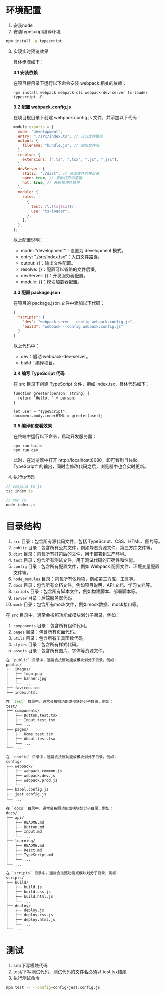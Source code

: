 # 环境配置
1. 安装node
2. 安装typescript编译环境

```bash
npm install -g typescript
```
3. 实现实时预览效果

    具体步骤如下：

    **3.1 安装依赖**

    在项目根目录下运行以下命令安装 webpack 相关的依赖：

    ```
    npm install webpack webpack-cli webpack-dev-server ts-loader typescript -D
    ```

    **3.2 配置 webpack.config.js**

    在项目根目录下创建 webpack.config.js 文件，并添加以下代码：

    ```js
    module.exports = {
      mode: "development",
      entry: "./src/index.ts", // 入口文件路径
      output: {
        filename: "bundle.js", // 输出文件名
      },
      resolve: {
        extensions: [".ts", ".tsx", ".js", ".jsx"],
      },
      devServer: {
        static: "./dist", // 资源文件的根目录
        open: true, // 自动打开浏览器
        hot: true, // 开启模块热替换
      },
      module: {
        rules: [
          {
            test: /\.(ts|tsx)$/,
            use: "ts-loader",
          },
        ],
      },
    };
    ```

    以上配置说明：

    - mode: "development"：设置为 development 模式。
    - entry: "./src/index.tsx"：入口文件路径。
    - output: {}：输出文件配置。
    - resolve: {}：配置可以省略的文件后缀。
    - devServer: {}：开发服务器配置。
    - module: {}：模块加载器配置。


    **3.3 配置 package.json**

    在项目的 package.json 文件中添加以下代码：

    ```json
    {
      "scripts": {
        "dev": "webpack serve --config webpack.config.js",
        "build": "webpack --config webpack.config.js"
      }
    }
    ```

    以上代码中：

    - dev：启动 webpack-dev-server。
    - build：编译项目。

    **3.4 编写 TypeScript 代码**

    在 src 目录下创建 TypeScript 文件，例如 index.tsx，具体代码如下：

    ```tsx
    function greeter(person: string) {
      return "Hello, " + person;
    }

    let user = "TypeScript";
    document.body.innerHTML = greeter(user);
    ```

    **3.5 编译和查看效果**

    在终端中运行以下命令，启动开发服务器：

    ```
    npm run build
    npm run dev
    ```

    此时，在浏览器中打开 http://localhost:8080，即可看到 "Hello, TypeScript" 的输出，同时当修改代码之后，浏览器中也会实时更新。

4. 执行ts代码

```typescript
// compile to js
tsc index.ts

// run js
node index.js
```

# 目录结构

1.  `src`  目录：包含所有源代码文件，包括 TypeScript、CSS、HTML、图片等。
2.  `public`  目录：包含所有公共文件，例如静态资源文件、第三方库文件等。
3.  `dist`  目录：包含所有打包后的文件，用于部署到生产环境。
4.  `test`  目录：包含所有测试文件，用于测试代码的正确性和性能。
5.  `config`  目录：包含所有配置文件，例如 Webpack 配置文件、环境变量配置文件等。
6.  `node_modules`  目录：包含所有依赖项，例如第三方库、工具等。
7.  `docs`  目录：包含所有文档文件，例如项目说明、API 文档、学习文档等。
8.  `scripts`  目录：包含所有脚本文件，例如构建脚本、部署脚本等。
9.  `server` 目录：后端服务器代码
10. `mock` 目录：包含所有mock文件，例如mock数据、mock接口等。

在  `src`  目录中，通常会按照功能或模块划分子目录，例如：
1.  `components`  目录：包含所有组件代码。
2.  `pages`  目录：包含所有页面代码。
3.  `utils`  目录：包含所有工具函数代码。
4.  `styles`  目录：包含所有样式代码。
5.  `assets`  目录：包含所有图片、字体等资源文件。
```bash
在 `public` 目录中，通常会按照功能或模块划分子目录，例如：
public/
├── images/
│   ├── logo.png
│   ├── banner.jpg
│   └── ...
├── favicon.ico
└── index.html

在 `test` 目录中，通常会按照功能或模块划分子目录，例如：
test/
├── components/
│   ├── Button.test.tsx
│   ├── Input.test.tsx
│   └── ...
├── pages/
│   ├── Home.test.tsx
│   ├── About.test.tsx
│   └── ...
└── ...

在 `config` 目录中，通常会按照功能或模块划分子目录，例如：
config/
├── webpack/
│   ├── webpack.common.js
│   ├── webpack.dev.js
│   ├── webpack.prod.js
│   └── ...
├── babel.config.js
├── jest.config.js
└── ...

在 `docs` 目录中，通常会按照功能或模块划分子目录，例如：
docs/
├── api/
│   ├── README.md
│   ├── Button.md
│   ├── Input.md
│   └── ...
├── learning/
│   ├── README.md
│   ├── React.md
│   ├── TypeScript.md
│   └── ...
└── ...

在 `scripts` 目录中，通常会按照功能或模块划分子目录，例如：
scripts/
├── build/
│   ├── build.js
│   ├── build.css.js
│   ├── build.html.js
│   └── ...
├── deploy/
│   ├── deploy.js
│   ├── deploy.css.js
│   ├── deploy.html.js  
│   └── ...
└── ...
```

# 测试
1. src/下写模块代码
2. test/下写测试代码，测试代码的文件名必须以.test.tsx结尾
3. 执行测试命令
```bash
npm test -- --config=config/jest.config.js
```